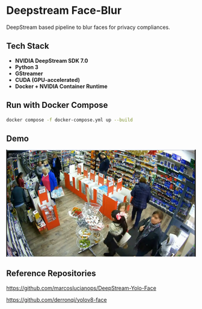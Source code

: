 # Deepstream Face-Blur
DeepStream based pipeline to blur faces for privacy compliances.

## Tech Stack
- **NVIDIA DeepStream SDK 7.0**
- **Python 3**
- **GStreamer**
- **CUDA (GPU-accelerated)**
- **Docker + NVIDIA Container Runtime**

## Run with Docker Compose

```bash
docker compose -f docker-compose.yml up --build
```

## Demo

![Demo Screenshot](demo.png)

## Reference Repositories

https://github.com/marcoslucianops/DeepStream-Yolo-Face

https://github.com/derronqi/yolov8-face